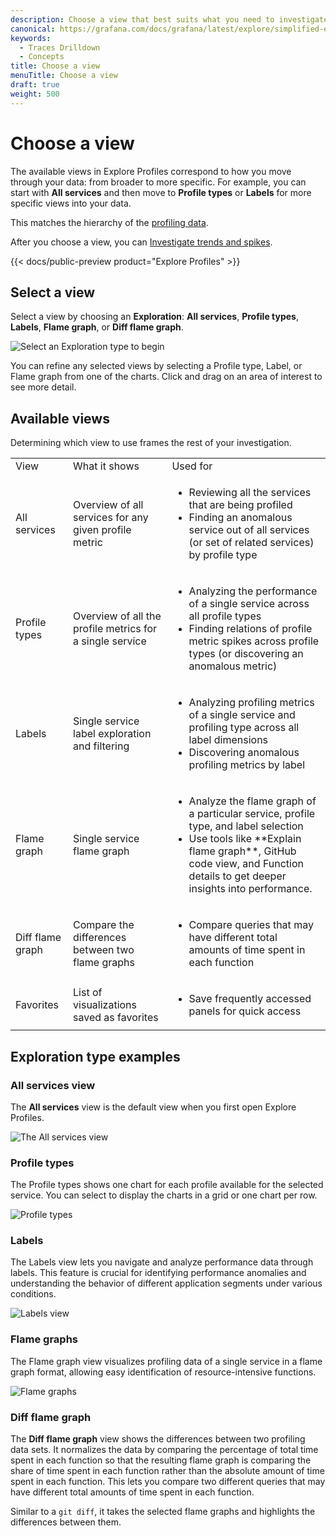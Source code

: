 ```yaml
---
description: Choose a view that best suits what you need to investigate.
canonical: https://grafana.com/docs/grafana/latest/explore/simplified-exploration/traces/choose-a-view/
keywords:
  - Traces Drilldown
  - Concepts
title: Choose a view
menuTitle: Choose a view
draft: true
weight: 500
---
```


# Choose a view

<!-- needs to be updated for Traces Drilldown -->

The available views in Explore Profiles correspond to how you move through your data: from broader to more specific.
For example, you can start with **All services** and then move to **Profile types** or **Labels** for more specific views into your data.

This matches the hierarchy of the [profiling data](../concepts/).

After you choose a view, you can [Investigate trends and spikes](../investigate/).

{{< docs/public-preview product="Explore Profiles" >}}

## Select a view

Select a view by choosing an **Exploration**: **All services**, **Profile types**, **Labels**, **Flame graph**, or **Diff flame graph**.

<!-- screenshots need to be updated -->

![Select an Exploration type to begin](../images/explore-profiles-view-bar.png)

You can refine any selected views by selecting a Profile type, Label, or Flame graph from one of the charts.
Click and drag on an area of interest to see more detail.

## Available views

Determining which view to use frames the rest of your investigation.

<!-- Uses HTML table because of bulleted lists in table cells. -->
<table>
  <tr>
   <td>View
   </td>
   <td>What it shows
   </td>
   <td>Used for
   </td>
  </tr>
  <tr>
   <td>All services
   </td>
   <td>Overview of all services for any given profile metric
   </td>
   <td>
<ul>

<li>Reviewing all the services that are being profiled

<li>Finding an anomalous service out of all services (or set of related services) by profile type
</li>
</ul>
   </td>
  </tr>
  <tr>
   <td>Profile types
   </td>
   <td>Overview of all the profile metrics for a single service
   </td>
   <td>
<ul>

<li>Analyzing the performance of a single service across all profile types

<li>Finding relations of profile metric spikes across profile types (or discovering an anomalous metric)
</li>
</ul>
   </td>
  </tr>
  <tr>
   <td>Labels
   </td>
   <td>Single service label exploration and filtering
   </td>
   <td>
<ul>

<li>Analyzing profiling metrics of a single service and profiling type across all label dimensions

<li>Discovering anomalous profiling metrics by label
</li>
</ul>
   </td>
  </tr>
<tr>
  <td>Flame graph
   </td>
   <td>Single service flame graph
   </td>
   <td>
<ul>

<li>Analyze the flame graph of a particular service, profile type, and label selection

<li>Use tools like **Explain flame graph**, GitHub code view, and Function details to get deeper insights into performance.
</li>
</ul>
   </td>
  </tr>
<tr>
  <td>Diff flame graph
   </td>
   <td>Compare the differences between two flame graphs
   </td>
   <td>
<ul>

<li>Compare queries that may have different total amounts of time spent in each function

</ul>
   </td>
  </tr>
  <tr>
   <td>Favorites
   </td>
   <td>List of visualizations saved as favorites
   </td>
   <td>
<ul>

<li>Save frequently accessed panels for quick access
</li>
</ul>
   </td>
  </tr>
</table>

## Exploration type examples

### All services view

The **All services** view is the default view when you first open Explore Profiles.

![The All services view](../images/explore-profiles-homescreen.png)

### Profile types

The Profile types shows one chart for each profile available for the selected service.
You can select to display the charts in a grid or one chart per row.

![Profile types](../images/explore-profiles-profile-types.png)

### Labels

The Labels view lets you navigate and analyze performance data through labels.
This feature is crucial for identifying performance anomalies and understanding the behavior of different application segments under various conditions.

![Labels view](../images/explore-profiles-labels.png)

### Flame graphs

The Flame graph view visualizes profiling data of a single service in a flame graph format, allowing easy identification of resource-intensive functions.

![Flame graphs](../images/explore-profiles-flamegraph-2.png)

### Diff flame graph

The **Diff flame graph** view shows the differences between two profiling data sets.
It normalizes the data by comparing the percentage of total time spent in each function so that the resulting flame graph is comparing the share of time spent in each function rather than the absolute amount of time spent in each function.
This lets you compare two different queries that may have different total amounts of time spent in each function.

Similar to a `git diff`, it takes the selected flame graphs and highlights the differences between them.

<!-- from old screenshot of cpu usage profile Red represents an increase in CPU usage from the baseline to the comparison and green represents a decrease. -->
